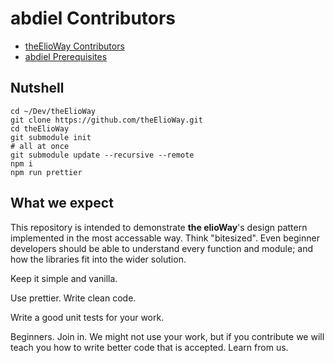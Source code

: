 # abdiel Contributors

- [theElioWay Contributors](../../contributors.html)
- [abdiel Prerequisites](./prerequisites.html)

## Nutshell

```shell
cd ~/Dev/theElioWay
git clone https://github.com/theElioWay.git
cd theElioWay
git submodule init
# all at once
git submodule update --recursive --remote
npm i
npm run prettier
```

## What we expect 

This repository is intended to demonstrate **the elioWay**'s design pattern implemented in the most accessable way. Think "bitesized". Even beginner developers should be able to understand every function and module; and how the libraries fit into the wider solution. 

Keep it simple and vanilla.

Use prettier. Write clean code. 

Write a good unit tests for your work. 

Beginners. Join in. We might not use your work, but if you contribute we will teach you how to write better code that is accepted. Learn from us. 